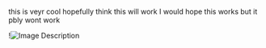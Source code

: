 this is veyr cool hopefully think this will work
I would hope this works but it pbly wont work

!![Image Description](/images/Pasted%20image%2020250125211220.png)